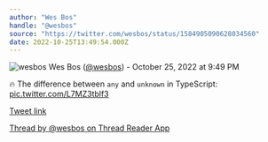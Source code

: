 ```yaml
---
author: "Wes Bos"
handle: "@wesbos"
source: "https://twitter.com/wesbos/status/1584905090628034560"
date: 2022-10-25T13:49:54.000Z
---
```


![wesbos](https://pbs.twimg.com/profile_images/877525007185858562/7G9vGTca_normal.jpg)
Wes Bos ([@wesbos](https://twitter.com/wesbos)) - October 25, 2022 at 9:49 PM

🔥 The difference between `any` and `unknown` in TypeScript: [pic.twitter.com/L7MZ3tblf3](https://twitter.com/wesbos/status/1584905090628034560/video/1)

[Tweet link](https://twitter.com/wesbos/status/1584905090628034560)

[Thread by @wesbos on Thread Reader App](https://threadreaderapp.com/thread/1584905090628034560.html)

